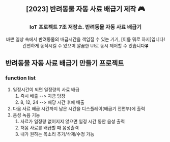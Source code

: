 <div align="center">
<h2>[2023] 반려동물 자동 사료 배급기 제작 🎮</h2>
<h3>IoT 프로젝트 7조 저장소. 반려동물 자동 사료 배급기</h3>
바쁜 일상 속에서 반려동물의 배급시간을 책임질 수 있는 기기, [이름 뭐로 하지]입니다!<br> 간편하게 동작시킬 수 있으며
깔끔한 UI로 동시 제어할 수 있습니다🍀
</div>


## 반려동물 자동 사료 배급기 만들기 프로젝트

### function list

1. 일정시간이 되면 일정량의 사료 배급
	1. 즉시 배출 --> 지금 당장
	2. 8, 12, 24 --> 해당 시간 후에 배출 
2. 다음 사료 배급 시간까지 남은 시간을 디스플레이(배급기 전면부)에 출력
3. 음성 녹음 기능
	1. 사료가 일정량 없어지지 않으면 일정 시간 동안 음성 출력
	2. 처음 사료를 배급할 때 음성출력 
	3. 내가 원하는 목소리 추가/삭제/수정 가능
